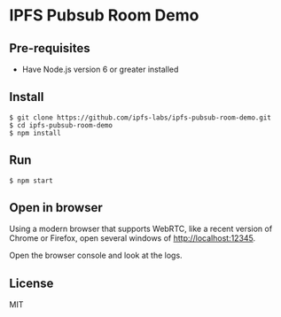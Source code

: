 # IPFS Pubsub Room Demo

## Pre-requisites

* Have Node.js version 6 or greater installed

## Install

```
$ git clone https://github.com/ipfs-labs/ipfs-pubsub-room-demo.git
$ cd ipfs-pubsub-room-demo
$ npm install
```

## Run

```
$ npm start
```

## Open in browser

Using a modern browser that supports WebRTC, like a recent version of Chrome or Firefox, open several windows of [http://localhost:12345](http://localhost:12345).

Open the browser console and look at the logs.

## License

MIT
